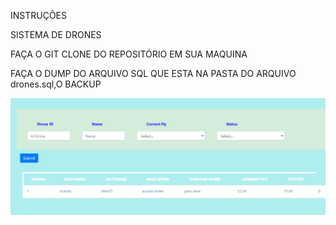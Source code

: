 



INSTRUÇÕES

SISTEMA DE DRONES 

FAÇA O GIT CLONE DO REPOSITÓRIO EM SUA MAQUINA

FAÇA O DUMP DO ARQUIVO SQL QUE ESTA NA PASTA DO ARQUIVO drones.sql,O BACKUP


<img src="resources/teladosistema/hometeste.jpg">